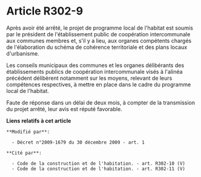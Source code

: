 # Article R302-9

Après avoir été arrêté, le projet de programme local de l'habitat est soumis par le président de l'établissement public de
coopération intercommunale aux communes membres et, s'il y a lieu, aux organes compétents chargés de l'élaboration du schéma
de cohérence territoriale et des plans locaux d'urbanisme.

Les conseils municipaux des communes et les organes délibérants des établissements publics de coopération intercommunale
visés à l'alinéa précédent délibèrent notamment sur les moyens, relevant de leurs compétences respectives, à mettre en place
dans le cadre du programme local de l'habitat.

Faute de réponse dans un délai de deux mois, à compter de la transmission du projet arrêté, leur avis est réputé favorable.

**Liens relatifs à cet article**

	**Modifié par**:

	  - Décret n°2009-1679 du 30 décembre 2009 - art. 1

	**Cité par**:

	  - Code de la construction et de l'habitation. - art. R302-10 (V)
	  - Code de la construction et de l'habitation. - art. R302-11 (V)
